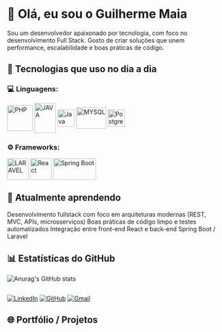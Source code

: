# 👋 Olá, eu sou o Guilherme Maia

Sou um desenvolvedor apaixonado por tecnologia, com foco no desenvolvimento Full Stack.
Gosto de criar soluções que unem performance, escalabilidade e boas práticas de código.

## 🚀 Tecnologias que uso no dia a dia
</p>

### 💻 Linguagens:
<div>
    <img align="center" alt="PHP" height="60" width="60" src="https://www.logo.wine/a/logo/PHP/PHP-Logo.wine.svg"/>
    <img align="center" alt="JAVA" height="70" width="50" src="https://www.logo.wine/a/logo/Java_(programming_language)/Java_(programming_language)-Logo.wine.svg"/>
    <img align="center" alt="Java Script" height="40" width="40" src="https://logospng.org/download/javascript/logo-javascript-icon-1024.png"/>
    <img align="center" alt="MYSQL" height="50" width="70" src="https://www.logo.wine/a/logo/MySQL/MySQL-Logo.wine.svg"/>
    <img align="center" alt="PostgreSQL" height="40" width="40" src="https://upload.wikimedia.org/wikipedia/commons/thumb/2/29/Postgresql_elephant.svg/1200px-Postgresql_elephant.svg.png"/>
</div>
</p>

### ⚙️ Frameworks:
<div>
    <img align="center" alt="LARAVEL" height="50" width="50" src="https://www.logo.wine/a/logo/Laravel/Laravel-Logo.wine.svg"/>
    <img align="center" alt="React" height="50" width="50" src="https://www.logo.wine/a/logo/React_(web_framework)/React_(web_framework)-Logo.wine.svg"/>
    <img align="center" alt="Spring Boot" height="50" width="100" src="https://www.logo.wine/a/logo/Spring_Framework/Spring_Framework-Logo.wine.svg"/>
</div>
</p>

## 🧠 Atualmente aprendendo

Desenvolvimento fullstack com foco em arquiteturas modernas (REST, MVC, APIs, microsserviços)
Boas práticas de código limpo e testes automatizados
Integração entre front-end React e back-end Spring Boot / Laravel

## 📊 Estatísticas do GitHub

![Anurag's GitHub stats](https://github-readme-stats.vercel.app/api?username=GuilhermeCaMaia&show_icons=true&theme=dark)

##

[![LinkedIn](https://img.shields.io/badge/LinkedIn-0077B5?style=for-the-badge&logo=linkedin&logoColor=white)](www.linkedin.com/in/guilherme-cardoso-maia)
[![GitHub](https://img.shields.io/badge/GitHub-100000?style=for-the-badge&logo=github&logoColor=white)](https://github.com/GuilhermeCaMaia)
[![Gmail](https://img.shields.io/badge/Gmail-333333?style=for-the-badge&logo=gmail&logoColor=red)](mailto:xguilherme.ca.maiax@gmail.com)

## 🌐 Portfólio / Projetos
